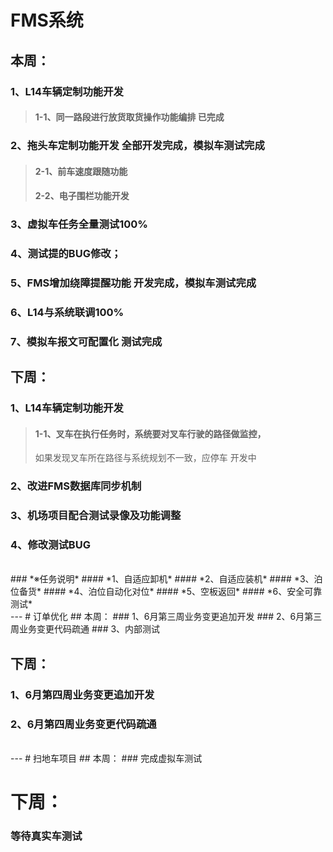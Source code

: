
# FMS系统
## 本周：
### 1、L14车辆定制功能开发
> ####   1-1、同一路段进行放货取货操作功能编排 已完成
### 2、拖头车定制功能开发  全部开发完成，模拟车测试完成
> ####   2-1、前车速度跟随功能
> ####   2-2、电子围栏功能开发
### 3、虚拟车任务全量测试100%
### 4、测试提的BUG修改；
### 5、FMS增加绕障提醒功能 开发完成，模拟车测试完成
### 6、L14与系统联调100%
### 7、模拟车报文可配置化 测试完成

## 下周：
### 1、L14车辆定制功能开发
> ####   1-1、叉车在执行任务时，系统要对叉车行驶的路径做监控，
> 如果发现叉车所在路径与系统规划不一致，应停车 开发中
### 2、改进FMS数据库同步机制
### 3、机场项目配合测试录像及功能调整
### 4、修改测试BUG

<br/>
### *※任务说明*
#### *1、自适应卸机*
#### *2、自适应装机*
#### *3、泊位备货*
#### *4、泊位自动化对位*
#### *5、空板返回*
#### *6、安全可靠测试*

<br/>
---
# 订单优化
## 本周：
### 1、6月第三周业务变更追加开发
### 2、6月第三周业务变更代码疏通
### 3、内部测试

## 下周：
### 1、6月第四周业务变更追加开发
### 2、6月第四周业务变更代码疏通

<br/>
---
# 扫地车项目
## 本周：
### 完成虚拟车测试

# 下周：
### 等待真实车测试
